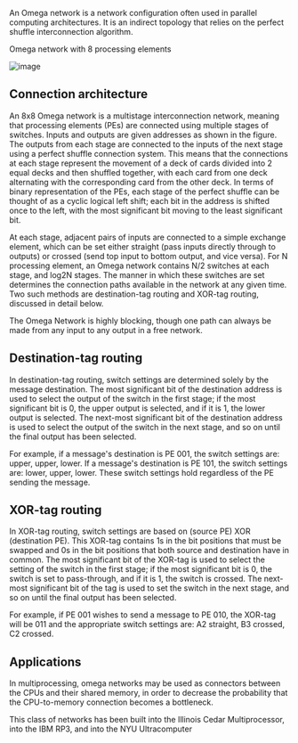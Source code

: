 An Omega network is a network configuration often used in parallel computing architectures. It is an indirect topology that relies on the perfect shuffle interconnection algorithm.


Omega network with 8 processing elements

![image](https://github.com/user-attachments/assets/9926507a-b8d2-4eef-971f-daa037bcb14d)

## Connection architecture

An 8x8 Omega network is a multistage interconnection network, meaning that processing elements (PEs) are connected using multiple stages of switches. Inputs and outputs are given addresses as shown in the figure. The outputs from each stage are connected to the inputs of the next stage using a perfect shuffle connection system. This means that the connections at each stage represent the movement of a deck of cards divided into 2 equal decks and then shuffled together, with each card from one deck alternating with the corresponding card from the other deck. In terms of binary representation of the PEs, each stage of the perfect shuffle can be thought of as a cyclic logical left shift; each bit in the address is shifted once to the left, with the most significant bit moving to the least significant bit.

At each stage, adjacent pairs of inputs are connected to a simple exchange element, which can be set either straight (pass inputs directly through to outputs) or crossed (send top input to bottom output, and vice versa). For N processing element, an Omega network contains N/2 switches at each stage, and log2N stages. The manner in which these switches are set determines the connection paths available in the network at any given time. Two such methods are destination-tag routing and XOR-tag routing, discussed in detail below.

The Omega Network is highly blocking, though one path can always be made from any input to any output in a free network.

## Destination-tag routing

In destination-tag routing, switch settings are determined solely by the message destination. The most significant bit of the destination address is used to select the output of the switch in the first stage; if the most significant bit is 0, the upper output is selected, and if it is 1, the lower output is selected. The next-most significant bit of the destination address is used to select the output of the switch in the next stage, and so on until the final output has been selected.

For example, if a message's destination is PE 001, the switch settings are: upper, upper, lower. If a message's destination is PE 101, the switch settings are: lower, upper, lower. These switch settings hold regardless of the PE sending the message.

## XOR-tag routing

In XOR-tag routing, switch settings are based on (source PE) XOR (destination PE). This XOR-tag contains 1s in the bit positions that must be swapped and 0s in the bit positions that both source and destination have in common. The most significant bit of the XOR-tag is used to select the setting of the switch in the first stage; if the most significant bit is 0, the switch is set to pass-through, and if it is 1, the switch is crossed. The next-most significant bit of the tag is used to set the switch in the next stage, and so on until the final output has been selected.

For example, if PE 001 wishes to send a message to PE 010, the XOR-tag will be 011 and the appropriate switch settings are: A2 straight, B3 crossed, C2 crossed.

## Applications

In multiprocessing, omega networks may be used as connectors between the CPUs and their shared memory, in order to decrease the probability that the CPU-to-memory connection becomes a bottleneck.

This class of networks has been built into the Illinois Cedar Multiprocessor, into the IBM RP3, and into the NYU Ultracomputer

